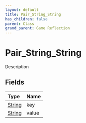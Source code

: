 ```yaml
---
layout: default
title: Pair_String_String
has_children: false
parent: Class
grand_parent: Game Reflection
---
```

# Pair_String_String
Description 

## Fields

| Type | Name |
|:----------|:--------------|
| [String](/riftbreaker-wiki/docs/game-reflection/components/string/) | key |
| [String](/riftbreaker-wiki/docs/game-reflection/components/string/) | value |

